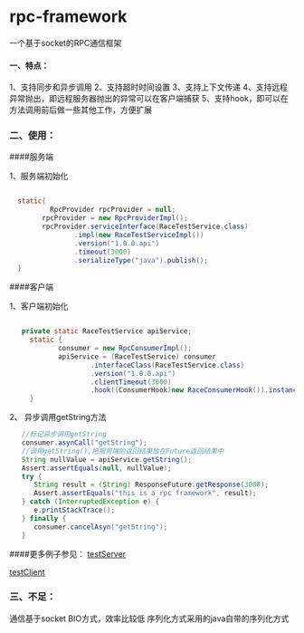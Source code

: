 # rpc-framework
一个基于socket的RPC通信框架

####  一、特点：
  1、支持同步和异步调用
  2、支持超时时间设置
  3、支持上下文传递
  4、支持远程异常抛出，即远程服务器抛出的异常可以在客户端捕获
  5、支持hook，即可以在方法调用前后做一些其他工作，方便扩展
  
  
### 二、使用：


####服务端

  1、服务端初始化
  
```java

  static{
		  RpcProvider rpcProvider = null;
	    rpcProvider = new RpcProviderImpl();
	    rpcProvider.serviceInterface(RaceTestService.class)
	            .impl(new RaceTestServiceImpl())
	            .version("1.0.0.api")
	            .timeout(3000)
	            .serializeType("java").publish();  
  }
```


####客户端

  1、客户端初始化
```java  

   private static RaceTestService apiService;
	 static {
	        consumer = new RpcConsumerImpl();
	        apiService = (RaceTestService) consumer
	                .interfaceClass(RaceTestService.class)
	                .version("1.0.0.api")
	                .clientTimeout(3000)
	                .hook((ConsumerHook)new RaceConsumerHook()).instance();
	 }
```
  2、  异步调用getString方法
```java
   //标记异步调用getString
   consumer.asynCall("getString");
   //调用getString(),把服务端的返回结果放在Future返回结果中
   String nullValue = apiService.getString();
   Assert.assertEquals(null, nullValue);
   try {
      String result = (String) ResponseFuture.getResponse(3000);
      Assert.assertEquals("this is a rpc framework", result);
   } catch (InterruptedException e) {
      e.printStackTrace();
   } finally {
      consumer.cancelAsyn("getString");
   }
```
####更多例子参见：
  [testServer](https://github.com/buptmiao/rpc-framework/blob/master/src/com/alibaba/middleware/race/rpc/api/TestProvider.java "testProvider")
  
  
  [testClient](https://github.com/buptmiao/rpc-framework/blob/master/src/com/alibaba/middleware/race/rpc/api/TestClient.java "testClient")
  
  
  
### 三、不足：
  通信基于socket BIO方式，效率比较低
  序列化方式采用的java自带的序列化方式
  
